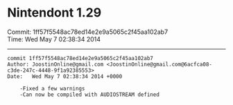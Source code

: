 # Nintendont 1.29
Commit: 1ff57f5548ac78ed14e2e9a5065c2f45aa102ab7  
Time: Wed May 7 02:38:34 2014   

-----

```
commit 1ff57f5548ac78ed14e2e9a5065c2f45aa102ab7
Author: JoostinOnline@gmail.com <JoostinOnline@gmail.com@6acfca08-c3de-247c-4448-9f1a92385553>
Date:   Wed May 7 02:38:34 2014 +0000

    -Fixed a few warnings
    -Can now be compiled with AUDIOSTREAM defined
```
